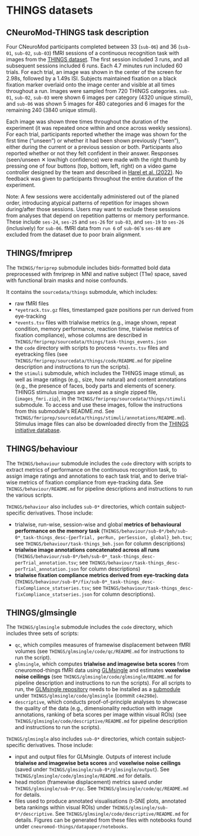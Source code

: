 THINGS datasets
===============

## CNeuroMod-THINGS task description

Four CNeuroMod participants completed between 33 (`sub-06`) and 36 (`sub-01`, `sub-02`, `sub-03`) fMRI sessions of a continuous recognition task with images from the [THINGS dataset](https://things-initiative.org/). The first session included 3 runs, and all subsequent sessions included 6 runs. Each 4.7 minutes run included 60 trials. For each trial, an image was shown in the center of the screen for 2.98s, followed by a 1.49s ISI. Subjects maintained fixation on a black fixation marker overlaid onto the image center and visible at all times throughout a run. Images were sampled from 720 THINGS categories. `sub-01`, `sub-02`, `sub-03` were shown 6 images per category (4320 unique stimuli), and `sub-06` was shown 5 images for 480 categories and 6 images for the remaining 240 (3840 unique stimuli).  

Each image was shown three times throughout the duration of the experiment (it was repeated once within and once across weekly sessions). For each trial, participants reported whether the image was shown for the first time (“unseen”) or whether it had been shown previously (“seen”), either during the current or a previous session or both. Participants also reported whether or not they felt confident in their answer. Responses (seen/unseen ✕ low/high confidence) were made with the right thumb by pressing one of four buttons (top, bottom, left, right) on a video game controller designed by the team and described in [Harel et al. (2022)](https://psyarxiv.com/m2x6y/). No feedback was given to participants throughout the entire duration of the experiment.

Note: A few sessions were accidentally administered out of the planed order, introducing atypical patterns of repetition for images shown during/after those sessions. Users may want to exclude these sessions from analyses that depend on repetition patterns or memory performance. These include `ses-24`, `ses-25` and `ses-26` for `sub-03`, and `ses-19` to `ses-26` (inclusively) for `sub-06`. fMRI data from `run 6` of `sub-06`'s `ses-08` are excluded from the dataset due to poor brain alignment.

## THINGS/fmriprep

The ``THINGS/fmriprep`` submodule includes bids-formatted bold data preprocessed with fmriprep in MNI and native subject (T1w) space, saved with functional brain masks and noise confounds.

It contains the ``sourcedata/things`` submodule, which includes:
- raw fMRI files
- ``*eyetrack.tsv.gz`` files, timestamped gaze positions per run derived from eye-tracking
- ``*events.tsv`` files with trialwise metrics (e.g., image shown, repeat condition, memory performance, reaction time, trialwise metrics of fixation compliance), whose columns are described in ``THINGS/fmriprep/sourcedata/things/task-things_events.json``
- the ``code`` directory with scripts to process ``*events.tsv`` files and eyetracking files (see ``THINGS/fmriprep/sourcedata/things/code/README.md`` for pipeline description and instructions to run the scripts).
- the ``stimuli`` submodule, which includes the THINGS image stimuli, as well as image ratings (e.g., size, how natural) and content annotations (e.g., the presence of faces, body parts and elements of scenery. THINGS stimulus images are saved as a single zipped file, (``images_fmri.zip``), in the ``THINGS/fmriprep/sourcedata/things/stimuli`` submodule. To access and use these images, follow the instructions from this submodule's README.md. See ``THINGS/fmriprep/sourcedata/things/stimuli/annotations/README.md``). Stimulus image files can also be downloaded directly from the [THINGS initiative database](https://osf.io/jum2f/).

## THINGS/behaviour

The ``THINGS/behaviour`` submodule includes the ``code`` directory with scripts to extract metrics of performance on the continuous recognition task, to assign image ratings and annotations to each task trial, and to derive trial-wise metrics of fixation compliance from eye-tracking data. See ``THINGS/behaviour/README.md`` for pipeline descriptions and instructions to run the various scripts.

``THINGS/behaviour`` also includes ``sub-0*`` directories, which contain subject-specific derivatives. Those include:
- trialwise, run-wise, session-wise and global **metrics of behavioural performance on the memory task** (``THINGS/behaviour/sub-0*/beh/sub-0*_task-things_desc-{perTrial, perRun, perSession, global}_beh.tsv``; see ``THINGS/behaviour/task-things_beh.json`` for column descriptions)
- **trialwise image annotations concatenated across all runs** (``THINGS/behaviour/sub-0*/beh/sub-0*_task-things_desc-perTrial_annotation.tsv``; see ``THINGS/behaviour/task-things_desc-perTrial_annotation.json`` for column descriptions)
- **trialwise fixation compliance metrics derived from eye-tracking data** (``THINGS/behaviour/sub-0*/fix/sub-0*_task-things_desc-fixCompliance_statseries.tsv``; see ``THINGS/behaviour/task-things_desc-fixCompliance_statseries.json`` for column descriptions).


## THINGS/glmsingle

The ``THINGS/glmsingle`` submodule includes the ``code`` directory, which includes three sets of scripts:
- ``qc``,  which compiles measures of framewise displacement between fMRI volumes (see ``THINGS/glmsingle/code/qc/README.md`` for instructions to run the script).
- ``glmsingle``, which computes **trialwise and imagewise beta scores** from cneuromod-things fMRI data using [GLMsingle](https://github.com/cvnlab/GLMsingle) and estimates **voxelwise noise ceilings** (see ``THINGS/glmsingle/code/glmsingle/README.md`` for pipeline description and instructions to run the scripts). For all scripts to run, the [GLMsingle repository](https://github.com/courtois-neuromod/GLMsingle)
needs to be installed as a [submodule](https://git-scm.com/book/en/v2/Git-Tools-Submodules)
under ``THINGS/glmsingle/code/glmsingle`` (commit ``c4e298e``).
- ``descriptive``,  which conducts proof-of-principle analyses to showcase the quality of the data (e.g., dimensionality reduction with image annotations, ranking of beta scores per image within visual ROIs) (see ``THINGS/glmsingle/code/descriptive/README.md`` for pipeline description and instructions to run the scripts).

``THINGS/glmsingle`` also includes ``sub-0*`` directories, which contain subject-specific derivatives. Those include:
- input and output files for GLMsingle. Outputs of interest include **trialwise and imagewise beta scores** and **voxelwise noise ceilings** (saved under ``THINGS/glmsingle/sub-0*/glmsingle/output``). See ``THINGS/glmsingle/code/glmsingle/README.md`` for details.
- head motion (framewise displacement) metrics saved under ``THINGS/glmsingle/sub-0*/qc``. See ``THINGS/glmsingle/code/qc/README.md`` for details.
- files used to produce annotated visualisations (t-SNE plots, annotated beta rankings within visual ROIs) under ``THINGS/glmsingle/sub-0*/descriptive``. See ``THINGS/glmsingle/code/descriptive/README.md`` for details. Figures can be generated from these files with notebooks found under ``cneuromod-things/datapaper/notebooks``.
